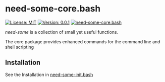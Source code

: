 # need-some-core.bash
[![License: MIT](https://img.shields.io/badge/License-MIT-yellow.svg)](https://opensource.org/licenses/MIT)
[![Version: 0.0.1](https://img.shields.io/badge/version-0.0.1-yellowgreen)](0.0.1)
[![need-some-core.bash](https://img.shields.io/badge/need--some-core-ff69b4.svg?logo=github&logoColor=white)](https://github.com/need-some/need-some-core.bash)

_need-some_ is a collection of small yet useful functions.

The core package provides enhanced commands for the command line and shell scripting

## Installation
See the Installation in [need-some-init.bash](https://github.com/need-some/need-some-init.bash "need-some-init.bash")

